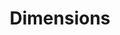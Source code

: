 ---
layout: default
bigquery: https://console.cloud.google.com/bigquery?p=covid-19-dimensions-ai&page=table&d=data&t=publications
contributors: Digital Science, https://www.digital-science.com/
cost: Free for personal, non-commercial use.
description: Dimensions contains more than 100 million publications, ranging from
  articles published in scholarly journals, books and book chapters, to preprints
  and conference proceedings. All publications are contextualized with linked data
  sets, funding, publications, patents, clinical trials, and policy documents. You
  can also view associated categories, funders, institutions, and researcher profiles.
documentation: https://docs.dimensions.ai/bigquery/index.html
last_edit: 04/11/2022, 09:27:57
location: https://www.dimensions.ai/products/free/
maintained_by: Digital Science, https://www.digital-science.com/
schema_fields:
- research_org_cities
- funding_amount
- language
- funder_org_cities
- family_id
- pages
- funding_cny
- cited_by_ids
- publication_ids
- category_icrp_cso
- repository_url
- date_inserted
- acronyms
- research_orgs
- wikipedia_url
- status
- jurisdiction
- license
- category_sdg
- editors
- book_series_title
- resulting_publication_ids
- categories
- external_ids
- citations
- associated_publication_arxiv_id
- name
- category_bra
- active_years
- created_date
- assignee_orgs
- associated_publication_id
- original_title
- associated_publication_pmid
- legal_events
- journal_lists
- current_assignee_orgs
- assignee_countries
- funder_org_acronyms
- category_hrcs_rac
- grant_number
- category_for
- abstract
- funding_cad
- volume
- supporting_grant_ids
- links
- associated_grant_ids
- associated_publication_doi
- concepts
- inventor_names
- funding_eur
- organisation_details
- source_id
- application_number
- funding_nzd
- ipcr
- mesh_terms
- acknowledgements
- category_rcdc
- date_modified
- cpc
- research_org_state_names
- interventions
- granted_year
- gender
- start_year
- filing_date
- eisbn
- publication_date
- current_assignee
- expiration_year
- category_hrcs_hc
- date_print
- patent_ids
- established
- original_abstract
- funding_jpy
- funder_countries
- family_count
- research_org_state_codes
- end_year
- researcher_ids
- conference
- priority_date
- type
- conditions
- family_members_ids
- funding_details
- original_assignee
- journal
- types
- end_date
- aliases
- metrics
- pmcid
- brief_title
- funder_org_countries
- original_assignee_orgs
- repository_id
- title
- book_title
- acronym
- phase
- altmetrics
- research_org_countries
- foa_number
- investigators
- expiration_date
- granted_date
- id
- relationships
- mesh_headings
- date_imported_gbq
- funding_usd
- clinical_trial_ids
- labels
- start_date
- filing_year
- date
- category_icrp_ct
- legal_status
- proceedings_title
- filing_status
- kind
- reference_ids
- funder_org_state_codes
- description
- funder_orgs
- citations_count
- funding_currency
- embargo_date
- pmid
- doi
- resulting_publication_doi
- publication_year
- priority_year
- repository_name
- original_assignee_countries
- subtitles
- funding_chf
- current_assignee_countries
- date_normal
- registry
- research_org_city_names
- publisher
- linkout
- open_access_categories
- category_hra
- arxiv_id
- research_org_country_names
- parent_id
- address
- funding_gbp
- issue
- funder_org
- funding_aud
- open_access_categories_v2
- year
- authors
- citation_string
- isbn
- date_online
- category_uoa
- email_address
shortname: dimensions
tags:
- scholarly literature
- patents
- funding
- clinical trials
- academic profiles
terms_of_use: 'Use of both the Dimensions COVID-19 dataset and full Dimensions dataset
  are subject to the Dimensions Terms of use: https://www.dimensions.ai/policies-terms-legal '
title: Dimensions
uuid: dcff88bd-fe6b-4fdb-8159-809bf9d7bc1c
---